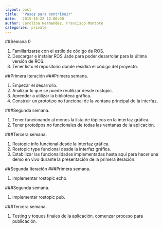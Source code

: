 ```yaml
---
layout: post
title:  "Pasos para contribuir"
date:   2015-10-22 12:00:00
author: Carolina Hernandez, Francisco Montoto
categories: private
---
```


##Semana 0
1. Familiarizarse con el estilo de código de ROS.
2. Descargar e instalar ROS Jade para poder desarrolar para la última versión de ROS.
3. Tener listo el repositorio donde residirá el código del proyecto.

##Primera Iteración
###Primera semana.
1. Empezar el desarrollo.
2. Analizar lo que se puede reutilizar desde rostopic.
3. Aprender a utilizar la biblioteca gráfica.
4. Construir un prototipo no funcional de la ventana principal de la interfaz.

###Segunda semana.
1. Tener funcionando al menos la lista de tópicos en la interfaz gráfica.
2. Tener prototipos no funcionales de todas las ventanas de la aplicación.

###Tercera semana.
1. Rostopic info funcional desde la interfaz gráfica.
2. Rostopic type funcional desde la interfaz gráfica.
3. Estabilizar las funcionalidades implementadas hasta aquí para hacer una demo en vivo durante la presentación de la primera iteración.

##Segunda Iteración
###Primera semana.
1. Implementar rostopic echo.

###Segunda semana.
1. Implementar rostopic pub.

###Tercera semana.
1. Testing y toques finales de la aplicación, comenzar proceso para publicación.
